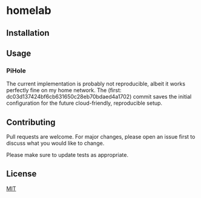 # homelab

## Installation

## Usage

### PiHole

The current implementation is probably not reproducible, albeit it works perfectly fine on my home network.
The (first: dc03d137424bf6cb631650c28eb70bdaed4a1702) commit saves the initial configuration for the future cloud-friendly, reproducible setup.

## Contributing

Pull requests are welcome. For major changes, please open an issue first
to discuss what you would like to change.

Please make sure to update tests as appropriate.

## License

[MIT](https://choosealicense.com/licenses/mit/)

